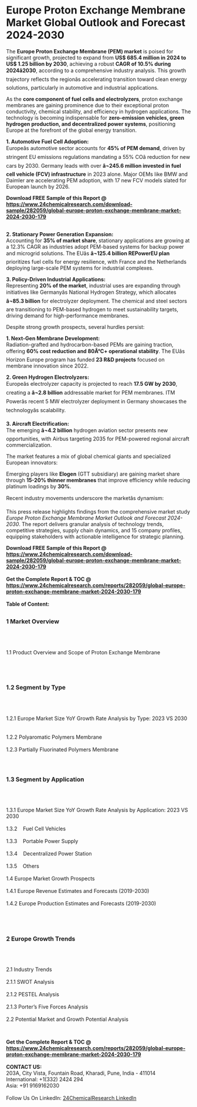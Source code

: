 <h1>Europe Proton Exchange Membrane Market Global Outlook and Forecast 2024-2030</h1><p>The <strong>Europe Proton Exchange Membrane (PEM) market</strong> is poised for significant growth, projected to expand from <strong>US$ 685.4 million in 2024 to US$ 1.25 billion by 2030</strong>, achieving a robust <strong>CAGR of 10.5% during 2024â2030</strong>, according to a comprehensive industry analysis. This growth trajectory reflects the regionâs accelerating transition toward clean energy solutions, particularly in automotive and industrial applications.</p><p>As the <strong>core component of fuel cells and electrolyzers</strong>, proton exchange membranes are gaining prominence due to their exceptional proton conductivity, chemical stability, and efficiency in hydrogen applications. The technology is becoming indispensable for <strong>zero-emission vehicles, green hydrogen production, and decentralized power systems</strong>, positioning Europe at the forefront of the global energy transition.</p><p><strong>1. Automotive Fuel Cell Adoption:</strong><br>
Europeâs automotive sector accounts for <strong>45% of PEM demand</strong>, driven by stringent EU emissions regulations mandating a 55% COâ reduction for new cars by 2030. Germany leads with over <strong>â¬245.6 million invested in fuel cell vehicle (FCV) infrastructure</strong> in 2023 alone. Major OEMs like BMW and Daimler are accelerating PEM adoption, with 17 new FCV models slated for European launch by 2026.</p><div><b>Download FREE Sample of this Report @ 
            <a href="https://www.24chemicalresearch.com/download-sample/282059/global-europe-proton-exchange-membrane-market-2024-2030-179">
            https://www.24chemicalresearch.com/download-sample/282059/global-europe-proton-exchange-membrane-market-2024-2030-179</a></b></div><br><p><strong>2. Stationary Power Generation Expansion:</strong><br>
Accounting for <strong>35% of market share</strong>, stationary applications are growing at a 12.3% CAGR as industries adopt PEM-based systems for backup power and microgrid solutions. The EUâs <strong>â¬125.4 billion REPowerEU plan</strong> prioritizes fuel cells for energy resilience, with France and the Netherlands deploying large-scale PEM systems for industrial complexes.</p><p><strong>3. Policy-Driven Industrial Applications:</strong><br>
Representing <strong>20% of the market</strong>, industrial uses are expanding through initiatives like Germanyâs National Hydrogen Strategy, which allocates <strong>â¬85.3 billion</strong> for electrolyzer deployment. The chemical and steel sectors are transitioning to PEM-based hydrogen to meet sustainability targets, driving demand for high-performance membranes.</p><p>Despite strong growth prospects, several hurdles persist:</p><p><strong>1. Next-Gen Membrane Development:</strong><br>
Radiation-grafted and hydrocarbon-based PEMs are gaining traction, offering <strong>60% cost reduction and 80Â°C+ operational stability</strong>. The EUâs Horizon Europe program has funded <strong>23 R&amp;D projects</strong> focused on membrane innovation since 2022.</p><p><strong>2. Green Hydrogen Electrolyzers:</strong><br>
Europeâs electrolyzer capacity is projected to reach <strong>17.5 GW by 2030</strong>, creating a <strong>â¬2.8 billion</strong> addressable market for PEM membranes. ITM Powerâs recent 5 MW electrolyzer deployment in Germany showcases the technologyâs scalability.</p><p><strong>3. Aircraft Electrification:</strong><br>
The emerging <strong>â¬4.2 billion</strong> hydrogen aviation sector presents new opportunities, with Airbus targeting 2035 for PEM-powered regional aircraft commercialization.</p><p>The market features a mix of global chemical giants and specialized European innovators:</p><p>Emerging players like <strong>Elogen</strong> (GTT subsidiary) are gaining market share through <strong>15-20% thinner membranes</strong> that improve efficiency while reducing platinum loadings by <strong>30%</strong>.</p><p>Recent industry movements underscore the marketâs dynamism:</p><p>This press release highlights findings from the comprehensive market study <em>Europe Proton Exchange Membrane Market Outlook and Forecast 2024-2030</em>. The report delivers granular analysis of technology trends, competitive strategies, supply chain dynamics, and 15 company profiles, equipping stakeholders with actionable intelligence for strategic planning.</p><div><b>Download FREE Sample of this Report @ 
            <a href="https://www.24chemicalresearch.com/download-sample/282059/global-europe-proton-exchange-membrane-market-2024-2030-179">
            https://www.24chemicalresearch.com/download-sample/282059/global-europe-proton-exchange-membrane-market-2024-2030-179</a></b></div><br><div><b>Get the Complete Report & TOC @ 
            <a href="https://www.24chemicalresearch.com/reports/282059/global-europe-proton-exchange-membrane-market-2024-2030-179">
            https://www.24chemicalresearch.com/reports/282059/global-europe-proton-exchange-membrane-market-2024-2030-179</a></b></div><br>
            <b>Table of Content:</b><p><h2><span style="font-size:16px"><strong>1 Market Overview&nbsp;&nbsp; &nbsp;</strong></span></h2><br />
<br />
<p>1.1 Product Overview and Scope of Proton Exchange Membrane&nbsp;</p><br />
<br />
<h2><strong><span style="font-size:16px">1.2 Segment by Type&nbsp;&nbsp; &nbsp;</span></strong></h2><br />
<br />
<p>1.2.1 Europe Market Size YoY Growth Rate Analysis by Type: 2023 VS 2030&nbsp;&nbsp; &nbsp;<br /><br />
1.2.2 Polyaromatic Polymers Membrane&nbsp;&nbsp; &nbsp;<br /><br />
1.2.3 Partially Fluorinated Polymers Membrane<br /><br />
<br />
<h2><span style="font-size:16px"><strong>1.3 Segment by Application&nbsp;&nbsp;</strong></span></h2><br />
<br />
<p>1.3.1 Europe Market Size YoY Growth Rate Analysis by Application: 2023 VS 2030&nbsp;&nbsp; &nbsp;<br /><br />
1.3.2&nbsp;&nbsp; &nbsp;Fuel Cell Vehicles<br /><br />
1.3.3&nbsp;&nbsp; &nbsp;Portable Power Supply<br /><br />
1.3.4&nbsp;&nbsp; &nbsp;Decentralized Power Station<br /><br />
1.3.5&nbsp;&nbsp; &nbsp;Others<br /><br />
1.4 Europe Market Growth Prospects&nbsp;&nbsp; &nbsp;<br /><br />
1.4.1 Europe Revenue Estimates and Forecasts (2019-2030)&nbsp;&nbsp; &nbsp;<br /><br />
1.4.2 Europe Production Estimates and Forecasts (2019-2030)&nbsp;&nbsp;</p><br />
<br />
<h2><span style="font-size:16px"><strong>2 Europe Growth Trends&nbsp;&nbsp; &nbsp;</strong></span></h2><br />
<br />
<p>2.1 Industry Trends&nbsp;&nbsp; &nbsp;<br /><br />
2.1.1 SWOT Analysis&nbsp;&nbsp; &nbsp;<br /><br />
2.1.2 PESTEL Analysis&nbsp;&nbsp; &nbsp;<br /><br />
2.1.3 Porter&rsquo;s Five Forces Analysis&nbsp;&nbsp; &nbsp;<br /><br />
2.2 Potential Market and Growth Potential Analysis&nbsp;&nbsp; &nbsp;</p><br />
</p><div><b>Get the Complete Report & TOC @ 
            <a href="https://www.24chemicalresearch.com/reports/282059/global-europe-proton-exchange-membrane-market-2024-2030-179">
            https://www.24chemicalresearch.com/reports/282059/global-europe-proton-exchange-membrane-market-2024-2030-179</a></b></div><br><b>CONTACT US:</b><br>
            203A, City Vista, Fountain Road, Kharadi, Pune, India - 411014<br>
            International: +1(332) 2424 294<br>
            Asia: +91 9169162030 <br><br>
            Follow Us On LinkedIn: <a href="https://www.linkedin.com/company/24chemicalresearch/">24ChemicalResearch LinkedIn</a>